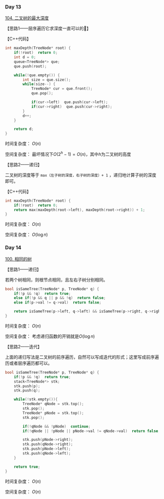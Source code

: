 ### Day 13

[104. 二叉树的最大深度](https://leetcode-cn.com/problems/maximum-depth-of-binary-tree/)

【思路1——层序遍历它求深度一直可以的🙂】

【C++代码】

```c++
int maxDepth(TreeNode* root) {
    if(!root)  return 0;
    int d = 0;
    queue<TreeNode*> que;
    que.push(root);

    while(!que.empty()) {
        int size = que.size();
        while(size--) {
            TreeNode* cur = que.front();
            que.pop();

            if(cur->left)  que.push(cur->left);
            if(cur->right)  que.push(cur->right);
        }
        d++;
    }

    return d;
}
```

时间复杂度： $O(n)$

空间复杂度： 最坏情况下$O(2^h-1)=O(n)$，其中$h$为二叉树的高度

【思路2——递归】

二叉树的深度等于 `max（左子树的深度，右子树的深度）+ 1` ，递归地计算子树的深度即可。

【C++代码】

```c++
int maxDepth(TreeNode* root) {
    if(!root)  return 0;
    return max(maxDepth(root->left), maxDepth(root->right)) + 1;
}
```

时间复杂度： $O(n)$

空间复杂度： $O(\log n)$

### Day 14

[100. 相同的树](https://leetcode-cn.com/problems/same-tree/)

【思路1——递归】

若两个树相同，则根节点相同，且左右子树分别相同。

```c++
bool isSameTree(TreeNode* p, TreeNode* q) {
    if(!p && !q)  return true;
    else if(!p && q || p && !q)  return false;
    else if(p->val != q->val)  return false;

    return isSameTree(p->left, q->left) && isSameTree(p->right, q->right);
}
```

时间复杂度： $O(n)$

空间复杂度： 考虑递归函数的开销就是$O(\log n)$

【思路2——迭代】

上面的递归写法是二叉树的前序遍历，自然可以写成迭代的形式；这里写成前序遍历或者层序遍历都可以。

```c++
bool isSameTree(TreeNode* p, TreeNode* q) {
    if(!p && !q)  return true;
    stack<TreeNode*> stk;
    stk.push(p);
    stk.push(q);

    while(!stk.empty()){
        TreeNode* qNode = stk.top();
        stk.pop();
        TreeNode* pNode = stk.top();
        stk.pop();

        if(!qNode && !pNode)  continue;
        if(!qNode || !pNode || pNode->val != qNode->val)  return false;

        stk.push(pNode->right);
        stk.push(qNode->right);
        stk.push(pNode->left);
        stk.push(qNode->left);
    }

    return true;
}
```

时间复杂度： $O(n)$

空间复杂度： $O(n)$

